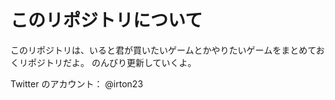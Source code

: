 # このリポジトリについて

このリポジトリは、いると君が買いたいゲームとかやりたいゲームをまとめておくリポジトリだよ。
のんびり更新していくよ。

Twitter のアカウント： @irton23

